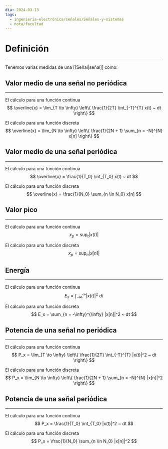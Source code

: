 ```yaml
---
dia: 2024-03-13
tags:
  - ingeniería-electrónica/señales/Señales-y-sistemas
  - nota/facultad
---
```

# Definición
---
Tenemos varias medidas de una [[Señal|señal]] como:

## Valor medio de una señal no periódica
---
El cálculo para una función continua $$ \overline{x} = \lim_{T \to \infty} \left\{ \frac{1}{2T} \int_{-T}^{T} x(t) ~ dt \right\} $$

El cálculo para una función discreta $$ \overline{x} = \lim_{N \to \infty} \left\{ \frac{1}{2N + 1} \sum_{n = -N}^{N} x[n] \right\} $$
## Valor medio de una señal periódica
---
El cálculo para una función continua $$ \overline{x} = \frac{1}{T_0} \int_{T_0} x(t) ~ dt $$

El cálculo para una función discreta $$ \overline{x} = \frac{1}{N_0} \sum_{n \in N_0} x[n] $$
## Valor pico
---
El cálculo para una función continua $$ x_p = \sup_t | x(t) | $$

El cálculo para una función discreta $$ x_p = \sup_n | x[n] | $$
## Energía
---
El cálculo para una función continua $$ E_x = \int_{-\infty}^{\infty} |x(t)|^2 ~ dt $$

El cálculo para una función discreta $$ E_x = \sum_{n = -\infty}^{\infty} |x[n]|^2 ~ dt $$
## Potencia de una señal no periódica
---
El cálculo para una función continua $$ P_x = \lim_{T \to \infty} \left\{ \frac{1}{2T} \int_{-T}^{T} |x(t)|^2 ~ dt \right\} $$

El cálculo para una función discreta $$ P_x = \lim_{N \to \infty} \left\{ \frac{1}{2N + 1} \sum_{n = -N}^{N} |x[n]|^2 \right\} $$
## Potencia de una señal periódica
---
El cálculo para una función continua $$ P_x = \frac{1}{T_0} \int_{T_0} |x(t)|^2 ~ dt $$

El cálculo para una función discreta $$ P_x = \frac{1}{N_0} \sum_{n \in N_0} |x[n]|^2 $$